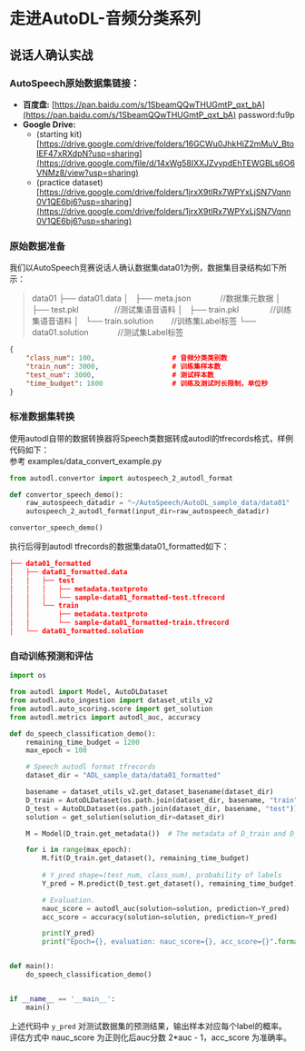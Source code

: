 # 走进AutoDL-音频分类系列

## 说话人确认实战

### AutoSpeech原始数据集链接：

- **百度盘:** [https://pan.baidu.com/s/1SbeamQQwTHUGmtP_qxt_bA](https://pan.baidu.com/s/1SbeamQQwTHUGmtP_qxt_bA) password:fu9p
- **Google Drive:**
  - (starting kit) [https://drive.google.com/drive/folders/16GCWu0JhkHiZ2mMuV_BtoIEF47xRXdpN?usp=sharing](https://drive.google.com/file/d/14xWg58IXXJZvypdEhTEWGBLs6O6VNMz8/view?usp=sharing)
  - (practice dataset) [https://drive.google.com/drive/folders/1jrxX9tlRx7WPYxLjSN7Vqnn0V1QE6bj6?usp=sharing](https://drive.google.com/drive/folders/1jrxX9tlRx7WPYxLjSN7Vqnn0V1QE6bj6?usp=sharing)

### 原始数据准备
我们以AutoSpeech竞赛说话人确认数据集data01为例，数据集目录结构如下所示：
> data01
> ├── data01.data
> │   ├── meta.json             //数据集元数据
> │   ├── test.pkl                //测试集语音语料
> │   ├── train.pkl              //训练集语音语料
> │   └── train.solution        //训练集Label标签
> └── data01.solution             //测试集Label标签               

```json
{
  	"class_num": 100, 					# 音频分类类别数
  	"train_num": 3000, 					# 训练集样本数
  	"test_num": 3000, 					# 测试样本数
  	"time_budget": 1800					# 训练及测试时长限制，单位秒
}
```


### 标准数据集转换
使用autodl自带的数据转换器将Speech类数据转成autodl的tfrecords格式，样例代码如下：<br />参考 examples/data_convert_example.py

```python
from autodl.convertor import autospeech_2_autodl_format

def convertor_speech_demo():
    raw_autospeech_datadir = "~/AutoSpeech/AutoDL_sample_data/data01"
    autospeech_2_autodl_format(input_dir=raw_autospeech_datadir)

convertor_speech_demo()    
```

执行后得到autodl tfrecords的数据集data01_formatted如下：
```json
├── data01_formatted
│   ├── data01_formatted.data
│   │   ├── test
│   │   │   ├── metadata.textproto												# 测试集元数据
│   │   │   └── sample-data01_formatted-test.tfrecord			                # 测试集数据
│   │   └── train
│   │       ├── metadata.textproto												# 训练集元数据
│   │       └── sample-data01_formatted-train.tfrecord		                    # 训练集数据及标签
│   └── data01_formatted.solution												# 测试集Label
```

### 自动训练预测和评估
```python
import os

from autodl import Model, AutoDLDataset
from autodl.auto_ingestion import dataset_utils_v2
from autodl.auto_scoring.score import get_solution
from autodl.metrics import autodl_auc, accuracy

def do_speech_classification_demo():
    remaining_time_budget = 1200
    max_epoch = 100

    # Speech autodl format tfrecords
    dataset_dir = "ADL_sample_data/data01_formatted"

    basename = dataset_utils_v2.get_dataset_basename(dataset_dir)
    D_train = AutoDLDataset(os.path.join(dataset_dir, basename, "train"))
    D_test = AutoDLDataset(os.path.join(dataset_dir, basename, "test"))
    solution = get_solution(solution_dir=dataset_dir)

    M = Model(D_train.get_metadata())  # The metadata of D_train and D_test only differ in sample_count

    for i in range(max_epoch):
        M.fit(D_train.get_dataset(), remaining_time_budget)
		
        # Y_pred shape=(test_num, class_num), probability of labels
        Y_pred = M.predict(D_test.get_dataset(), remaining_time_budget)

        # Evaluation.
        nauc_score = autodl_auc(solution=solution, prediction=Y_pred)
        acc_score = accuracy(solution=solution, prediction=Y_pred)

        print(Y_pred)
        print("Epoch={}, evaluation: nauc_score={}, acc_score={}".format(i, nauc_score, acc_score))


def main():
    do_speech_classification_demo()


if __name__ == '__main__':
    main()
```
上述代码中 `y_pred` 对测试数据集的预测结果，输出样本对应每个label的概率。<br />评估方式中 nauc_score 为正则化后auc分数 2*auc - 1，acc_score 为准确率。<br />



